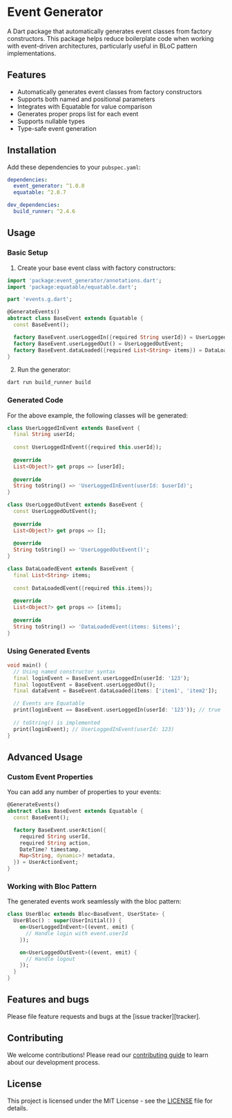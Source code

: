 # Event Generator

A Dart package that automatically generates event classes from factory constructors. This package helps reduce boilerplate code when working with event-driven architectures, particularly useful in BLoC pattern implementations.

## Features

- Automatically generates event classes from factory constructors
- Supports both named and positional parameters
- Integrates with Equatable for value comparison
- Generates proper props list for each event
- Supports nullable types
- Type-safe event generation

## Installation

Add these dependencies to your `pubspec.yaml`:

```yaml
dependencies:
  event_generator: ^1.0.0
  equatable: ^2.0.7

dev_dependencies:
  build_runner: ^2.4.6
```

## Usage

### Basic Setup

1. Create your base event class with factory constructors:

```dart
import 'package:event_generator/annotations.dart';
import 'package:equatable/equatable.dart';

part 'events.g.dart';

@GenerateEvents()
abstract class BaseEvent extends Equatable {
  const BaseEvent();

  factory BaseEvent.userLoggedIn({required String userId}) = UserLoggedInEvent;
  factory BaseEvent.userLoggedOut() = UserLoggedOutEvent;
  factory BaseEvent.dataLoaded({required List<String> items}) = DataLoadedEvent;
}
```

2. Run the generator:

```bash
dart run build_runner build
```

### Generated Code

For the above example, the following classes will be generated:

```dart
class UserLoggedInEvent extends BaseEvent {
  final String userId;
  
  const UserLoggedInEvent({required this.userId});
  
  @override
  List<Object?> get props => [userId];
  
  @override
  String toString() => 'UserLoggedInEvent(userId: $userId)';
}

class UserLoggedOutEvent extends BaseEvent {
  const UserLoggedOutEvent();
  
  @override
  List<Object?> get props => [];
  
  @override
  String toString() => 'UserLoggedOutEvent()';
}

class DataLoadedEvent extends BaseEvent {
  final List<String> items;
  
  const DataLoadedEvent({required this.items});
  
  @override
  List<Object?> get props => [items];
  
  @override
  String toString() => 'DataLoadedEvent(items: $items)';
}
```

### Using Generated Events

```dart
void main() {
  // Using named constructor syntax
  final loginEvent = BaseEvent.userLoggedIn(userId: '123');
  final logoutEvent = BaseEvent.userLoggedOut();
  final dataEvent = BaseEvent.dataLoaded(items: ['item1', 'item2']);

  // Events are Equatable
  print(loginEvent == BaseEvent.userLoggedIn(userId: '123')); // true
  
  // toString() is implemented
  print(loginEvent); // UserLoggedInEvent(userId: 123)
}
```

## Advanced Usage

### Custom Event Properties

You can add any number of properties to your events:

```dart
@GenerateEvents()
abstract class BaseEvent extends Equatable {
  const BaseEvent();

  factory BaseEvent.userAction({
    required String userId,
    required String action,
    DateTime? timestamp,
    Map<String, dynamic>? metadata,
  }) = UserActionEvent;
}
```

### Working with Bloc Pattern

The generated events work seamlessly with the bloc pattern:

```dart
class UserBloc extends Bloc<BaseEvent, UserState> {
  UserBloc() : super(UserInitial()) {
    on<UserLoggedInEvent>((event, emit) {
      // Handle login with event.userId
    });

    on<UserLoggedOutEvent>((event, emit) {
      // Handle logout
    });
  }
}
```

## Features and bugs

Please file feature requests and bugs at the [issue tracker][tracker].

## Contributing

We welcome contributions! Please read our [contributing guide](CONTRIBUTING.md) to learn about our development process.

## License

This project is licensed under the MIT License - see the [LICENSE](LICENSE) file for details.
